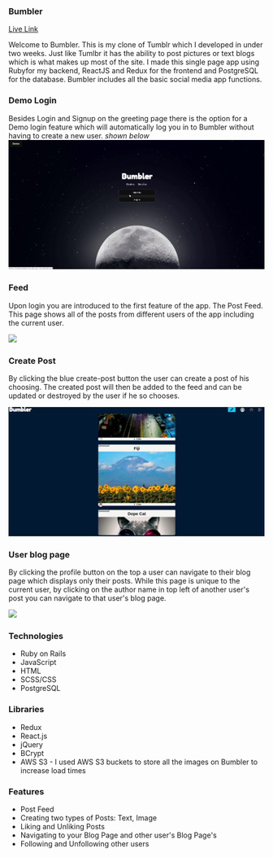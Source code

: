 ### Bumbler
[Live Link](https://mlsbumbler.herokuapp.com)

Welcome to Bumbler. This is my clone of Tumblr which I developed in under two weeks. Just like Tumlbr it has the ability to post pictures or text blogs which is what makes up most of the site. I made this single page app using Rubyfor my backend, ReactJS and Redux for the frontend and PostgreSQL for the database. Bumbler includes all the basic social media app functions.

### Demo Login

Besides Login and Signup on the greeting page there is the option for a Demo login feature which will automatically log you in to Bumbler without having to create a new user. *shown below*
![](Demo-Login.gif)

### Feed

Upon login you are introduced to the first feature of the app. The Post Feed. This page shows all of the posts from different users of the app including the current user.

![](Post-Feed-u.gif)

### Create Post

By clicking the blue create-post button the user can create a post of his choosing. The created post will then be added to the feed and can be updated or destroyed by the user if he so chooses.

![](Create-Post-u.gif)

### User blog page

By clicking the profile button on the top a user can navigate to their blog page which displays only their posts. While this page is unique to the current user, by clicking on the author name in top left of another user's post you can navigate to that user's blog page.

![](User-Blog.gif)



### Technologies
  * Ruby on Rails
  * JavaScript
  * HTML
  * SCSS/CSS
  * PostgreSQL
  
 ### Libraries
  * Redux
  * React.js
  * jQuery
  * BCrypt
  * AWS S3 - I used AWS S3 buckets to store all the images on Bumbler to increase load times
 
### Features
 * Post Feed
 * Creating two types of Posts: Text, Image
 * Liking and Unliking Posts
 * Navigating to your Blog Page and other user's Blog Page's
 * Following and Unfollowing other users
